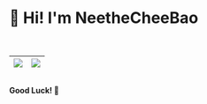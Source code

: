 # 👋 Hi! I'm NeetheCheeBao
<br/>

| <a href="https://github.com/NeetheCheeBao"><img src="https://github-readme-stats.vercel.app/api?username=NeetheCheeBao&show_icons=true&theme=radical&hide_rank=true" /></a> | <a href="https://github.com/NeetheCheeBao"><img src="https://github-readme-stats.vercel.app/api/top-langs/?username=NeetheCheeBao&layout=compact&theme=react&hide_border=true&bg_color=0D1117" /></a> |
|---|---|

##
**Good Luck! 🍺**
